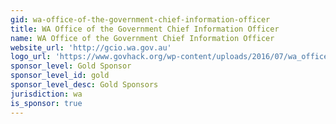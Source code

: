 ```yaml
---
gid: wa-office-of-the-government-chief-information-officer
title: WA Office of the Government Chief Information Officer
name: WA Office of the Government Chief Information Officer
website_url: 'http://gcio.wa.gov.au'
logo_url: 'https://www.govhack.org/wp-content/uploads/2016/07/wa_office_of_the_government_chief_information_officer.png'
sponsor_level: Gold Sponsor
sponsor_level_id: gold
sponsor_level_desc: Gold Sponsors
jurisdiction: wa
is_sponsor: true
---
```

